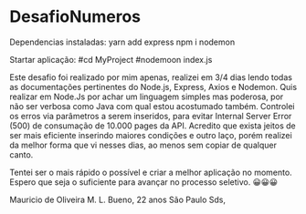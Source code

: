 # DesafioNumeros

Dependencias instaladas: 
yarn add express
npm i nodemon

Startar aplicação: 
#cd MyProject
#nodemoon index.js

Este desafio foi realizado por mim apenas, realizei em 3/4 dias lendo todas as documentações pertinentes do Node.js, Express, Axios e Nodemon.
Quis realizar em Node.Js por achar um linguagem simples mas poderosa, por não ser verbosa como Java com qual estou acostumado também.
Controlei os erros via parâmetros a serem inseridos, para evitar Internal Server Error (500) de consumação de 10.000 pages da API. Acredito que exista jeitos de ser mais eficiente inserindo maiores condições e outro laço, porém realizei da melhor forma que vi nesses dias, ao menos sem copiar de qualquer canto.

Tentei ser o mais rápido o possível e criar a melhor aplicação no momento.
Espero que seja o suficiente para avançar no processo seletivo. 😀😀😀

Mauricio de Oliveira M. L. Bueno, 22 anos
São Paulo
Sds,
